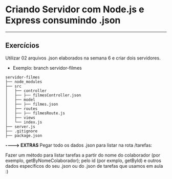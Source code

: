 # Criando Servidor com Node.js e Express consumindo .json
_______________________

## Exercícios  
Utilizar 02 arquivos .json elaborados na semana 6 e criar dois servidores.

- Exemplo:
branch servidor-filmes

```
servidor-filmes
├── node_modules
├── src
│   ├── controller
│   ├── ├── filmesController.json
│   ├── model
│   ├── ├── filmes.json
│   ├── routes
│   ├── ├── filmesRoute.js
│   ├── views
│   └── index.js
├── server.js
├── .gitignore
├── package.json
```
 
**----> EXTRAS**
Pegar todo os dados .json para listar na rota /tarefas:

Fazer um método para listar tarefas a partir do nome do colaborador (por exemplo, getByNomeColaborador); pelo id (por exmplo, getById) e outros dados específicos do seu .json ou do .json de tarefas que usamos em aula :)

